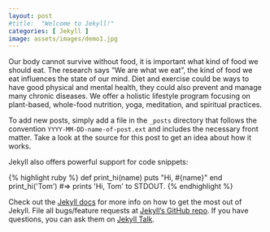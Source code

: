 ```yaml
---
layout: post
#title:  "Welcome to Jekyll!"
categories: [ Jekyll ]
image: assets/images/demo1.jpg
---
```

Our body cannot survive without food, it is important what kind of food we should eat. The research says “We are what we eat”, the kind of food we eat influences the state of our mind. Diet and exercise could be ways to have good physical and mental health, they could also prevent and manage many chronic diseases. We offer a holistic lifestyle program focusing on plant-based, whole-food nutrition, yoga, meditation, and spiritual practices.

To add new posts, simply add a file in the `_posts` directory that follows the convention `YYYY-MM-DD-name-of-post.ext` and includes the necessary front matter. Take a look at the source for this post to get an idea about how it works.

Jekyll also offers powerful support for code snippets:

{% highlight ruby %}
def print_hi(name)
  puts "Hi, #{name}"
end
print_hi('Tom')
#=> prints 'Hi, Tom' to STDOUT.
{% endhighlight %}

Check out the [Jekyll docs][jekyll-docs] for more info on how to get the most out of Jekyll. File all bugs/feature requests at [Jekyll’s GitHub repo][jekyll-gh]. If you have questions, you can ask them on [Jekyll Talk][jekyll-talk].

[jekyll-docs]: https://jekyllrb.com/docs/home
[jekyll-gh]:   https://github.com/jekyll/jekyll
[jekyll-talk]: https://talk.jekyllrb.com/
